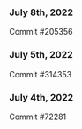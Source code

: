 ### July 8th, 2022

Commit #205356

### July 5th, 2022

Commit #314353


### July 4th, 2022

Commit #72281
